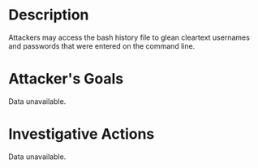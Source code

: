 # Description
Attackers may access the bash history file to glean cleartext usernames and passwords that were entered on the command line.
# Attacker's Goals
Data unavailable.
# Investigative Actions
Data unavailable.
